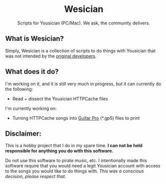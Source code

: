<h1 align="center">Wesician</h1>
<p align="center">Scripts for Yousician (PC/Mac).  We ask, the community delivers.</p>
<h2>What is Wesician?</h2>
<p>Simply, Wesician is a collection of scripts to do things with Yousician that was not intended by the <a href="https://yousician.com/">original developers</a>.
<h2>What does it do?</h2>
<p>I'm working on it, and it is still very much in progress, but it can currently do the following:</p>
<ul>
  <li>Read + dissect the Yousician HTTPCache files</li>
</ul>
<p>I'm currently working on:</p>
<ul>
  <li>Turning HTTPCache songs into <a href="https://guitar-pro.com/">Guitar Pro</a> (*.gp5) files to print</li>
</ul>
<h2>Disclaimer:</h2>
<p>This is a hobby project that I do in my spare time.  <b>I can not be held responsible for anything you do with this software.</b></p>
<p>Do not use this software to pirate music, etc.  I intentionally made this software require that you would need a legit Yousician account with access to the songs you would like to do things with.  <i>This was a conscious decision, please respect that.</i></p>
